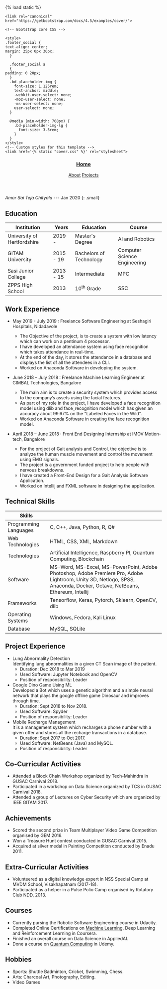 <!doctype html>
<html lang="en">
{% load static %}
  <head>
    <meta charset="utf-8">
    <meta name="viewport" content="width=device-width, initial-scale=1, shrink-to-fit=no">
    <meta name="description" content="">
    <meta name="author" content="Mark Otto, Jacob Thornton, and Bootstrap contributors">
    <meta name="generator" content="Jekyll v4.0.1">
    <title>Home</title>

    <link rel="canonical" href="https://getbootstrap.com/docs/4.5/examples/cover/">

    <!-- Bootstrap core CSS -->
<link href="../assets/dist/css/bootstrap.css" rel="stylesheet">
<link rel="stylesheet" href="https://stackpath.bootstrapcdn.com/bootstrap/4.5.0/css/bootstrap.min.css" integrity="sha384-9aIt2nRpC12Uk9gS9baDl411NQApFmC26EwAOH8WgZl5MYYxFfc+NcPb1dKGj7Sk" crossorigin="anonymous">
<link rel="stylesheet" href="https://cdnjs.cloudflare.com/ajax/libs/font-awesome/4.7.0/css/font-awesome.min.css">

    <style>
    .footer_social {
    text-align: center;
    margin: 25px 0px 30px;
      }

      .footer_social a
      {
    padding: 0 20px;
      }
      .bd-placeholder-img {
        font-size: 1.125rem;
        text-anchor: middle;
        -webkit-user-select: none;
        -moz-user-select: none;
        -ms-user-select: none;
        user-select: none;
      }

      @media (min-width: 768px) {
        .bd-placeholder-img-lg {
          font-size: 3.5rem;
        }
      }
    </style>
    <!-- Custom styles for this template -->
    <link href='{% static "cover.css" %}' rel="stylesheet">
  </head>
  <body class="text-center">
    <div class="cover-container d-flex w-100 h-100 p-3 mx-auto flex-column">
  <header class="masthead mb-auto">
    <div class="inner">
      <h3 class="masthead-brand">
        <a class = "nav-link active" href = '#' >Home</a>
      </h3>
      <nav class="nav nav-masthead justify-content-center">
        <a class="nav-link" href="about.md">About</a>
        <a class="nav-link" href="#">Projects</a>
      </nav>
    </div>
  </header>

<cite>Amar Sai Teja Chityala</cite> --- Jan 2020
{: .small}

## Education

| Institution                     | Years        | Education                   | Course                          |
| ------------------------------- | ------------ | --------------------------- | ------------------------------- |
| University of Hertfordshire     | 2019 -       | Master's Degree             | AI and Robotics                 |
| GITAM University                | 2015 - 19    | Bachelors of Technology     | Computer Science Engineering    |
| Sasi Junior College             | 2013 - 15    | Intermediate                | MPC                             |
| ZPPS High School                | 2013         | 10<sup>th</sup> Grade       | SSC                             |

## Work Experience

* May 2019 - July 2019 : Freelance Software Engineering at Seshagiri Hospitals, Nidadavole
  *	The Objective of the project, is to create a system with low latency which can work on a pentinum 4 processor.
  * I have developed an attendance system using face recognition which takes attendance in real-time.
  * At the end of the day, it stores the attendance in a database and displays the list of all the attendees in a CLI.
  * Worked on Anaconda Software in developing the system.

* June 2018 – July 2018 : Freelance Machine Learning Engineer at GIMBAL Technologies, Bangalore
  * The main aim is to create a security system which provides access to the company’s assets using the facial features.
  * As part of my role in the project, I have developed a face recognition model using dlib and face_recognition model which has given an accuracy about 99.67% on the "Labeled Faces in the Wild".
  *	Worked on Anaconda Software in creating the face recognition model.

* April 2018 – June 2018 : Front End Designing Internship at IMOV Motion-tech, Bangalore
  * For the project of Gait analysis and Control, the objective is to analyze the human muscle movement and control the movement using EMG signals.
  * The project is a government funded project to help people with nervous breakdowns.
  *	I have created a Front-End Design for a Gait Analysis Software Application.
  *	Worked on Intellij and FXML software in designing the application.


## Technical Skills

| Skills                        |                                                          |
| ----------------------------- | -------------------------------------------------------- |
| Programming Languages         | C, C++, Java, Python, R, Q# |
| Web Technologies              | HTML, CSS, XML, Markdown |
| Technologies                  | Artificial Intelligence, Raspberry PI, Quantum Computing, Blockchain |
| Software                      | MS-Word, MS-Excel, MS-PowerPoint, Adobe Photoshop, Adobe Premiere Pro, Adobe Lightroom, Unity 3D, Netlogo, SPSS, Anaconda, Docker, Octave, NetBeans, Ethereum, Intellij |
| Frameworks                    | Tensorflow, Keras, Pytorch, Sklearn, OpenCV, dlib |
| Operating Systems             | Windows, Fedora, Kali Linux |
| Database                      | MySQL, SQLite |

## Project Experience

* Lung Abnormality Detection  
  Identifying lung abnormalities in a given CT Scan image of the patient.
    * Duration: Dec 2018 to Mar 2019
    * Used Software: Jupyter Notebook and OpenCV
    * Position of responsibility: Leader
* Google Dino Game Using ML  
  Developed a Bot which uses a genetic algorithm and a simple neural network that plays the google offline game Dinosaur and improves through time.
    * Duration: Sept 2018 to Nov 2018.
    * Used Software: Spyder
    * Position of responsibility: Leader
* Mobile Recharge Management  
    It is a management system which recharges a phone number with a given offer and stores all the recharge transactions in a database.
    * Duration: Sept 2017 to Oct 2017.
    * Used Software: NetBeans (Java) and MySQL.
    * Position of responsibility: Leader

## Co-Curricular Activities

* Attended a Block Chain Workshop organized by Tech-Mahindra in GUSAC Carnival 2018.
*	Participated in a workshop on Data Science organized by TCS in GUSAC Carnival 2018.
* Attended a group of Lectures on Cyber Security which are organized by IEEE GITAM 2017.

## Achievements

* Scored the second prize in Team Multiplayer Video Game Competition organised by GEM 2016.
*	Won a Treasure Hunt contest conducted in GUSAC Carnival 2015.
*	Acquired at silver medal in Painting Competition conducted by Enadu 2011.

## Extra-Curricular Activities

* Volunteered as a digital knowledge expert in NSS Special Camp at MVDM School, Visakhapatnam (2017-18).
*	Participated as a helper in a Pulse Polio Camp organised by Rotatory Club NDD, 2013.

## Courses

*	Currently pursing the Robotic Software Engineering course in Udacity.
*	Completed Online Certifications on [Machine Learning](https://www.coursera.org/account/accomplishments/certificate/C4JF9MQBBFUY), Deep Learning and Reinforcement Learning in Coursera.
*	Finished an overall course on Data Science in AppliedAI.
*	Done a course on [Quantum Computing](https://udemy-certificate.s3.amazonaws.com/image/UC-W58ZRWQ8.jpg) in Udemy.

## Hobbies

* Sports: Shuttle Badminton, Cricket, Swimming, Chess.
*	Arts: Charcoal Art, Photography, Editing.
*	Video Games


<script src="https://code.jquery.com/jquery-3.5.1.slim.min.js" integrity="sha384-DfXdz2htPH0lsSSs5nCTpuj/zy4C+OGpamoFVy38MVBnE+IbbVYUew+OrCXaRkfj" crossorigin="anonymous"></script>
<script src="https://cdn.jsdelivr.net/npm/popper.js@1.16.0/dist/umd/popper.min.js" integrity="sha384-Q6E9RHvbIyZFJoft+2mJbHaEWldlvI9IOYy5n3zV9zzTtmI3UksdQRVvoxMfooAo" crossorigin="anonymous"></script>
<script src="https://stackpath.bootstrapcdn.com/bootstrap/4.5.0/js/bootstrap.min.js" integrity="sha384-OgVRvuATP1z7JjHLkuOU7Xw704+h835Lr+6QL9UvYjZE3Ipu6Tp75j7Bh/kR0JKI" crossorigin="anonymous"></script>

</html>
